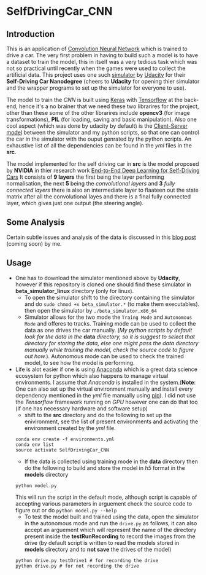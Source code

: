 # SelfDrivingCar_CNN
## Introduction
This is an application of [Convolution Neural Network](https://en.wikipedia.org/wiki/Convolutional_neural_network) which is trained to drive a car. The very first problem in having to build such a model is to have a dataset to train the model, this in itself was a very tedious task which was not so practical until recently when the games were used to collect the artificial data. This project uses one such [simulator](https://github.com/udacity/self-driving-car-sim) by [Udacity](https://www.udacity.com) for their **Self-Driving Car Nanodegree** (cheers to **Udacity** for opening thier simulator and the wrapper programs to set up the simulator for everyone to use).

The model to train the *CNN* is built using [Keras](https://keras.io) with [Tensorflow](https://www.tensorflow.org) at the back-end, hence it's a no brainer that we need these two librarires for the project, other than these some of the other librarires include **opencv3** (for image transformations), **PIL** (for loading, saving and basic manipulation). Also one cool aspect (which was done by udacity by default) is the [Client-Server model](https://en.wikipedia.org/wiki/Client–server_model) between the simulator and my python scripts, so that one can control the car in the simulator with the ouput genrated by the python scripts. An exhaustive list of all the dependencies can be found in the *yml* files in the **src**.

The model implemented for the self driving car in **src** is the model proposed by **NVIDIA** in thier research work [End-to-End Deep Learning for Self-Driving Cars](https://devblogs.nvidia.com/parallelforall/deep-learning-self-driving-cars/) It consists of **9 layers** the first being the layer performing normalisation, the next **5** being the *convolutional layers* and **3** *fully connected layers* there is also an intermediate layer to flaateen out the state matrix after all the convolutional layes and there is a final fully connected layer, which gives just one output (the steering angle).

## Some Analysis
Certain subtle issues and analysis of the data is discussed in this [blog post](https://udionblog.wordpress.com) (coming soon) by me.

## Usage
* One has to download the simulator mentioned above by **Udacity**, however if this repository is cloned one should find these simulator in **beta_simulator_linux** directory (only for linux).
  * To open the simulator shift to the directory containing the simulator and do ```sudo chmod +x beta_simulator.*``` (to make them executables). then open the simulator by  ```./beta_simulator.x86_64```
  * Simulator allows for the two mode the `Traing Mode` and `Autonomous Mode` and offeres to tracks. Training mode can be used to collect the data as one drives the car manually. (*My python scripts by default look for the data in the* **data** *directory, so it is suggest to select that directory for storing the data, else one might pass the data directory manually while training the model, check the source code to figure out how.*). Autonomous mode can be used to check the trained model, to see how the model is performing.
* Life is alot easier if one is using [Anaconda](https://www.continuum.io/downloads) which is a great data science ecosystem for python which also happens to manage virtual environments. I assume that *Anaconda* is installed in the system.(**Note**: One can also set up the virtual environment manually and install every dependency mentioned in the *yml* file manually using [pip](https://pypi.python.org/pypi/pip)). I did not use the *Tensorflow* framework running on *GPU* however one can do that too (if one has necessary hardware and software setup)
  * shift to the **src** directory and do the following to set up the enivironment, see the list of present environments and activating the environment created by the *yml* file.
  ```
  conda env create -f environments.yml
  conda env list
  source activate SelfDrivingCar_CNN
  ```
  * If the data is collected using training mode in the **data** directory then do the following to build and store the model in *h5* format in the **models** directory
  ```
  python model.py
  ```
  This will run the script in the default mode, although script is capable of accepting various parameters in arguement check the source code to figure out or do `python model.py --help`
  * To test the model built and trained using the data, open the simulator in the autonomous mode and run the `drive.py` as follows, it can also accept an arguement which will represent the name of the directory present inside the **testRunRecording** to record the images from the drive (by default script is written to read the models stored in **models** directory and to **not save** the drives of the model)
  ```
  python drive.py testDrive1 # for recording the drive
  python drive.py # for not recording the drive
  ```
